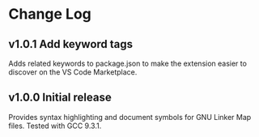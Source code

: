 # Change Log

## v1.0.1 Add keyword tags

Adds related keywords to package.json to make the extension easier to discover on the VS Code Marketplace.

## v1.0.0 Initial release

Provides syntax highlighting and document symbols for GNU Linker Map files.
Tested with GCC 9.3.1.